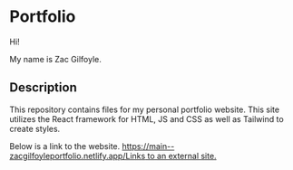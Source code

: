 # Portfolio
Hi!

My name is Zac Gilfoyle.

## Description
This repository contains files for my personal portfolio website. This site utilizes the React framework for HTML, JS and CSS as well as Tailwind to create styles.

Below is a link to the website.
[https://main--zacgilfoyleportfolio.netlify.app/Links to an external site. ](https://main--zacgilfoyleportfolio.netlify.app/) 
